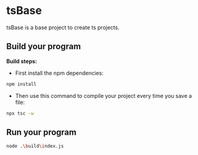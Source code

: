 # tsBase

tsBase is a base project to create ts projects.

## Build your program

**Build steps:**

- First install the npm dependencies:

```bash
npm install
```

- Then use this command to compile your project every time you save a file:

```bash
npx tsc -w
```

## Run your program

```bash
node .\build\index.js
```